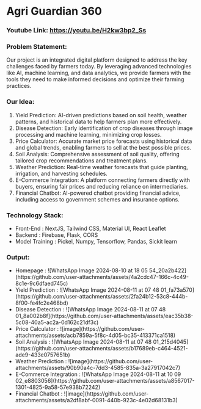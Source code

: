 <h1>Agri Guardian 360</h1>
<h3>Youtube Link: <a href='https://youtu.be/H2kw3bp2_Ss'>https://youtu.be/H2kw3bp2_Ss</a></h3>

<h3>Problem Statement:</h3>
<p>Our project is an integrated digital platform designed to address the key challenges faced by farmers today. By leveraging advanced technologies like AI, machine learning, and data analytics, we provide farmers with the tools they need to make informed decisions and optimize their farming practices.</p>

<h3>Our Idea:</h3>
<ol>
  <li>Yield Prediction: AI-driven predictions based on soil health, weather patterns, and historical data to help farmers plan more effectively.</li>
  <li>Disease Detection: Early identification of crop diseases through image processing and machine learning, minimizing crop losses.</li>
  <li>Price Calculator: Accurate market price forecasts using historical data and global trends, enabling farmers to sell at the best possible prices.</li>
  <li>Soil Analysis: Comprehensive assessment of soil quality, offering tailored crop recommendations and treatment plans.</li>
  <li>Weather Prediction: Real-time weather forecasts that guide planting, irrigation, and harvesting schedules.</li>
  <li>E-Commerce Integration: A platform connecting farmers directly with buyers, ensuring fair prices and reducing reliance on intermediaries.</li>
  <li>Financial Chatbot: AI-powered chatbot providing financial advice, including access to government schemes and insurance options.</li>
</ol>

<h3>Technology Stack:</h3>
<ul>
  <li>Front-End : NextJS, Tailwind CSS, Material UI, React Leaflet</li>
  <li>Backend : Firebase, Flask, CORS</li>
  <li>Model Training : Pickel, Numpy, Tensorflow, Pandas, Sickit learn</li>
</ul>

<h3>Output:</h3>

<ul>
  <li>Homepage : ![WhatsApp Image 2024-08-10 at 18 05 54_20a2b422](https://github.com/user-attachments/assets/4a2cdc47-166c-4c49-8c1e-9c6dfaed745c)</li>
  <li>Yield Prediction : ![WhatsApp Image 2024-08-11 at 07 48 01_fa73a570](https://github.com/user-attachments/assets/2fa24b12-53c8-444b-8f00-fe4fc2e468bd)</li>
  <li>Disease Detection : ![WhatsApp Image 2024-08-11 at 07 48 01_8a002b8f](https://github.com/user-attachments/assets/eac35b38-5c08-40a5-ac2a-0d162c21df3c)</li>
  <li>Price Calculator : ![image](https://github.com/user-attachments/assets/acb7859a-5f8c-4d05-bc35-413371ca1518)</li>
  <li>Soil Analysis : ![WhatsApp Image 2024-08-11 at 07 48 01_215d4045](https://github.com/user-attachments/assets/b17689eb-c464-4521-ade9-433e0757651b)</li>
  <li>Weather Prediction : ![image](https://github.com/user-attachments/assets/90b90a4c-7dd3-4585-835a-3a27917042c7)</li>
  <li>E-Commerce Integration : ![WhatsApp Image 2024-08-11 at 10 09 02_e8803056](https://github.com/user-attachments/assets/a8567017-1301-4825-9a58-57e938b72242)</li>
  <li>Financial Chatbot : ![image](https://github.com/user-attachments/assets/a2df8abf-0091-440b-923c-4e02d68131b3)</li>
</ul>

